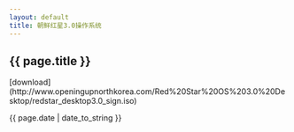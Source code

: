 ```yaml
---
layout: default
title: 朝鲜红星3.0操作系统
---
```

<h2>{{ page.title }}</h2>
[download](http://www.openingupnorthkorea.com/Red%20Star%20OS%203.0%20Desktop/redstar_desktop3.0_sign.iso)
<p>{{ page.date | date_to_string }}</p>
